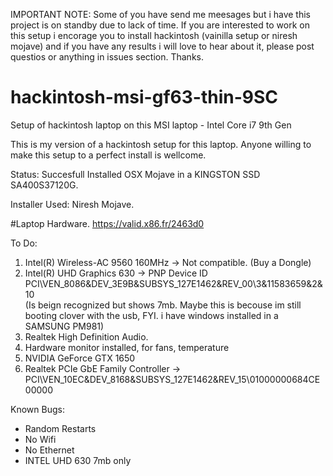 IMPORTANT NOTE: Some of you have send me meesages but i have this project is on standby due to lack of time. If you are interested to work on this setup i encorage you to install hackintosh (vainilla setup or niresh mojave) and if you have any results i will love to hear about it, please post questios or anything in issues section. Thanks.
             
# hackintosh-msi-gf63-thin-9SC
Setup of hackintosh laptop on this MSI laptop - Intel Core i7 9th Gen

This is my version of a hackintosh setup for this laptop. 
Anyone willing to make this setup to a perfect install is wellcome.

Status:
Succesfull Installed OSX Mojave in a KINGSTON SSD SA400S37120G.

Installer Used:
Niresh Mojave.

#Laptop Hardware.
https://valid.x86.fr/2463d0

To Do:
1. Intel(R) Wireless-AC 9560 160MHz -> Not compatible. (Buy a Dongle)
2. Intel(R) UHD Graphics 630 -> PNP Device ID	PCI\VEN_8086&DEV_3E9B&SUBSYS_127E1462&REV_00\3&11583659&2&10	
(Is beign recognized but shows 7mb. Maybe this is becouse im still booting clover with the usb, FYI. i have windows installed in a SAMSUNG PM981)
3. Realtek High Definition Audio.
4. Hardware monitor installed, for fans, temperature
5. NVIDIA GeForce GTX 1650
6. Realtek PCIe GbE Family Controller -> PCI\VEN_10EC&DEV_8168&SUBSYS_127E1462&REV_15\01000000684CE00000	

Known Bugs:
- Random Restarts
- No Wifi
- No Ethernet
- INTEL UHD 630 7mb only
